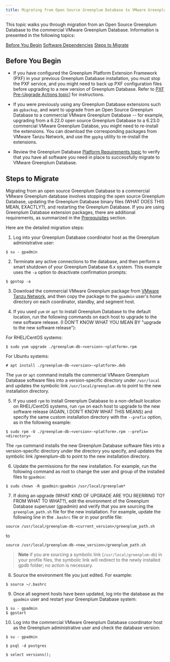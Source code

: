 ```yaml
---
title: Migrating from Open Source Greenplum Database to VMware Greenplum Database
---
```


This topic walks you through migration from an Open Source Greenplum Database to the commercial VMware Greenplum Database. Information is presented in the following topics:

[Before You Begin](#before-you-begin)
[Software Dependencies](#software-dependencies)
[Steps to Migrate](#steps-to-migrate)

## <a id="before-you-begin"></a> Before You Begin

- If you have configured the Greenplum Platform Extension Framework (PXF) in your previous Greenplum Database installation, you must stop the PXF service, and you might need to back up PXF configuration files before upgrading to a new version of Greenplum Database. Refer to [PXF Pre-Upgrade Actions topic](../pxf/upgrade_pxf_6x.html#pxfpre)] for instructions. 

- If you were previously using any Greenplum Database extensions such as `gpbackup`, and want to upgrade from an Open Source Greenplum Database to a commercial VMware Greenplum Database -- for example, upgrading from a 6.22.0 open source Greenplum Database to a 6.23.0 commercial VMware Greenplum Databse, you might need to re-install the extensions. You can download the corresponding packages from VMware Tanzu Network, and use the `gppkg` utility to re-install the extensions. 

- Review the Greenplum Database [Platform Requirements topic](platform-requirements-overview.html) to verify that you have all software you need in place to successfully migrate to VMware Greenplum Database.

<!--
## <a id="dependencies"></a>Software Dependencies


| RHEL/CentOS 6/7/8 Packages | Ubuntu 18.04 Packages |
|---------------|-----------------|
| apr | libapr1 |
| apr-util | libaprutil1 |
| bash | bash |
| bzip2 | bzip2 |
| curl | krb5-multidev |
| krb5 | libcurl3-gnutls |
| libcurl | libcurl4 |
| libevent | libevent-2.1-6 |
| libxml2 | libxml2 |
| libyaml | libyaml-0-2 |
| zlib | zlib1g |
| openldap | libldap-2.4-2 |
| openssh-client | openssh-client |
| openssl |	openssl |
| openssl-libs (RHEL7/Centos7) | iproute2 | 
| perl | perl |
| readline | readline |
| rsync	| less |
| R | net-tools |
| sed (used by `gpinitsystem`) | sed |
| tar |	tar |
| zip | zip |

-->

## <a id="Steps"></a>Steps to Migrate

Migrating from an open source Greenplum Database to a commercial VMware Greenplum database involves stopping the open source Greenplum Database, updating the Greenplum Database binary files (WHAT DOES THIS MEAN, EXACTLY?), and restarting the Greenplum Database. If you are using Greenplum Database extension packages, there are additional requirements, as summarized in the [Prerequisites](#prerequisites) section.

Here are the detailed migration steps:

1. Log into your Greenplum Database coordinator host as the Greenplum administrative user:

```
$ su - gpadmin
```

2. Terminate any active connections to the database, and then perform a smart shutdown of your Greenplum Database 6.x system. This example uses the `-a` option to deactivate confirmation prompts:

```
$ gpstop -a
```

3. Download the commercial VMware Greenplum package from [VMware Tanzu Network](https://network.pivotal.io/), and then copy the package to the `gpadmin` user's home directory on each coordinator, standby, and segment host.

4. If you used `yum` or `apt` to install Greenplum Database to the default location, run the following commands on each host to upgrade to the new software release. (I DON'T KNOW WHAT YOU MEAN BY "upgrade to the new software release"):

For RHEL/CentOS systems:

```
$ sudo yum upgrade ./greenplum-db-<version>-<platform>.rpm
```

For Ubuntu systems:

```
# apt install ./greenplum-db-<version>-<platform>.deb
```

The `yum` or `apt` command installs the commercial VMware Greenplum Database software files into a version-specific directory under `/usr/local` and updates the symbolic link `/usr/local/greenplum-db` to point to the new installation directory.

5. If you used `rpm` to install Greenplum Database to a non-default location on RHEL/CentOS systems, run `rpm` on each host to upgrade to the new software release (AGAIN, I DON'T KNOW WHAT THIS MEANS) and specify the same custom installation directory with the `--prefix` option, as in the following example:

```
$ sudo rpm -U ./greenplum-db-<version>-<platform>.rpm --prefix=<directory>
```

The `rpm` command installs the new Greenplum Database software files into a version-specific directory under the directory you specify, and updates the symbolic link <directory>/greenplum-db to point to the new installation directory.

6. Update the permissions for the new installation. For example, run the following command as root to change the user and group of the installed files to `gpadmin`:

```
$ sudo chown -R gpadmin:gpadmin /usr/local/greenplum*
```

7. If doing an upgrade (WHAT KIND OF UPGRADE ARE YOU REERRING TO? FROM WHAT TO WHAT?), edit the environment of the Greenplum Database superuser (gpadmin) and verify that you are sourcing the `greenplum_path.sh` file for the new installation. For example, update the following line in the `.bashrc` file or in  your profile file:

`source /usr/local/greenplum-db-<current_version>/greenplum_path.sh`

to

`source /usr/local/greenplum-db-<new_version>/greenplum_path.sh`
	
>**Note**
>if you are sourcing a symbolic link (`/usr/local/greenplum-db`) in your profile files, the symbolic link will redirect to the newly installed gpdb folder; no action is necessary.

8. Source the environment file you just edited. For example:

```
$ source ~/.bashrc
```

9. Once all segment hosts have been updated, log into the database as the `gpadmin` user and restart your Greenplum Database system:

```
$ su - gpadmin
$ gpstart
```

10. Log into the commercial VMware Greenplum Database coordinator host as the Greenplum administrative user and check the database version: 

```
$ su - gpadmin

$ psql -d postgres

$ select versions(); 
```

